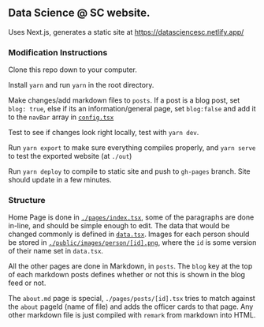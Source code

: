 ## Data Science @ SC website.

Uses Next.js, generates a static site at <https://datasciencesc.netlify.app/>

### Modification Instructions

Clone this repo down to your computer.

Install `yarn` and run `yarn` in the root directory.

Make changes/add markdown files to `posts`. If a post is a blog post, set `blog: true`, else if its an information/general page, set `blog:false` and add it to the `navBar` array in [`config.tsx`](./config.tsx)

Test to see if changes look right locally, test with `yarn dev`.

Run `yarn export` to make sure everything compiles properly, and `yarn serve` to test the exported website (at `./out`)

Run `yarn deploy` to compile to static site and push to `gh-pages` branch. Site should update in a few minutes.

### Structure

Home Page is done in [`./pages/index.tsx`](./pages/index.tsx), some of the paragraphs are done in-line, and should be simple enough to edit. The data that would be changed commonly is defined in [`data.tsx`](./data.tsx). Images for each person should be stored in [`./public/images/person/[id].png`](./public/person), where the `id` is some version of their name set in `data.tsx`.

All the other pages are done in Markdown, in `posts`. The `blog` key at the top of each markdown posts defines whether or not this is shown in the blog feed or not.

The `about.md` page is special, `./pages/posts/[id].tsx` tries to match against the `about` pageId (name of file) and adds the officer cards to that page. Any other markdown file is just compiled with `remark` from markdown into HTML.
